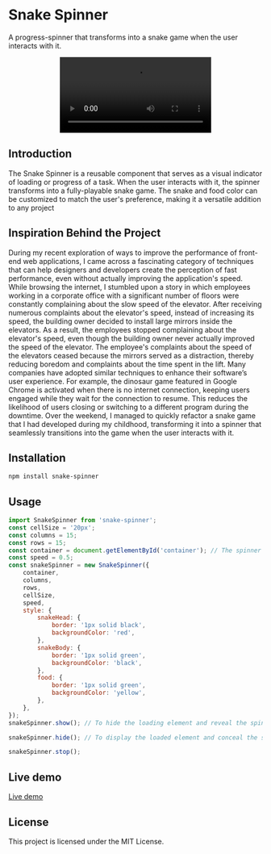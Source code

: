 # Snake Spinner

A progress-spinner that transforms into a snake game when the user interacts with it.

<center>

![](https://github.com/shibisuriya/snake-spinner/blob/master/demo/demo.mp4)

</center>

## Introduction

The Snake Spinner is a reusable component that serves as a visual indicator of loading or progress of a task. When the user interacts with it, the spinner transforms into a fully-playable snake game. The snake and food color can be customized to match the user's preference, making it a versatile addition to any project

## Inspiration Behind the Project

During my recent exploration of ways to improve the performance of front-end web applications, I came across a fascinating category of techniques that can help designers and developers create the perception of fast performance, even without actually improving the application's speed. While browsing the internet, I stumbled upon a story in which employees working in a corporate office with a significant number of floors were constantly complaining about the slow speed of the elevator. After receiving numerous complaints about the elevator's speed, instead of increasing its speed, the building owner decided to install large mirrors inside the elevators. As a result, the employees stopped complaining about the elevator's speed, even though the building owner never actually improved the speed of the elevator. The employee's complaints about the speed of the elevators ceased because the mirrors served as a distraction, thereby reducing boredom and complaints about the time spent in the lift. Many companies have adopted similar techniques to enhance their software’s user experience. For example, the dinosaur game featured in Google Chrome is activated when there is no internet connection, keeping users engaged while they wait for the connection to resume. This reduces the likelihood of users closing or switching to a different program during the downtime. Over the weekend, I managed to quickly refactor a snake game that I had developed during my childhood, transforming it into a spinner that seamlessly transitions into the game when the user interacts with it.

## Installation

```bash
npm install snake-spinner
```

## Usage

```javascript
import SnakeSpinner from 'snake-spinner';
const cellSize = '20px';
const columns = 15;
const rows = 15;
const container = document.getElementById('container'); // The spinner will be added to the specified HTML element.
const speed = 0.5;
const snakeSpinner = new SnakeSpinner({
	container,
	columns,
	rows,
	cellSize,
	speed,
	style: {
		snakeHead: {
			border: '1px solid black',
			backgroundColor: 'red',
		},
		snakeBody: {
			border: '1px solid green',
			backgroundColor: 'black',
		},
		food: {
			border: '1px solid green',
			backgroundColor: 'yellow',
		},
	},
});
snakeSpinner.show(); // To hide the loading element and reveal the spinner.

snakeSpinner.hide(); // To display the loaded element and conceal the spinner.

snakeSpinner.stop();
```

## Live demo

[Live demo](https://shibisuriya.github.io/snake-spinner/)

## License

This project is licensed under the MIT License.
